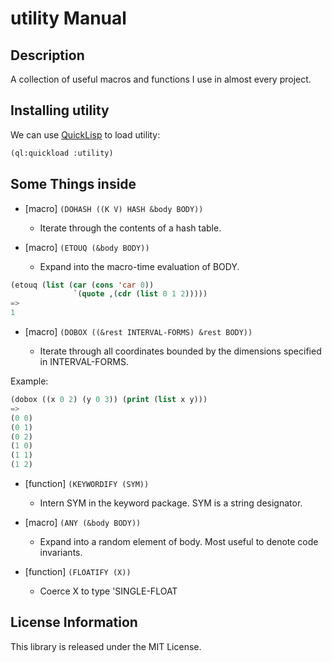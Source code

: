 # utility Manual

## Description

A collection of useful macros and functions I use in almost every project.

## Installing utility


We can use [QuickLisp](https://www.quicklisp.org/beta/ "QuickLisp") to load utility:
```lisp
(ql:quickload :utility)
```

## Some Things inside

- [macro] ```(DOHASH ((K V) HASH &body BODY))```

    - Iterate through the contents of a hash table.

- [macro] ```(ETOUQ (&body BODY))```

    - Expand into the macro-time evaluation of BODY.
    
```lisp
(etouq (list (car (cons 'car 0))
		      `(quote ,(cdr (list 0 1 2)))))
=> 
1 
```

- [macro] ```(DOBOX ((&rest INTERVAL-FORMS) &rest BODY))```

    - Iterate through all coordinates bounded by the dimensions specified in INTERVAL-FORMS.

Example:

```lisp
(dobox ((x 0 2) (y 0 3)) (print (list x y)))
=> 
(0 0) 
(0 1) 
(0 2) 
(1 0) 
(1 1) 
(1 2)
```

- [function] ```(KEYWORDIFY (SYM))```

    - Intern SYM in the keyword package. SYM is a string designator.  

- [macro] ```(ANY (&body BODY))```

    - Expand into a random element of body. Most useful to denote code invariants.
    
- [function] ```(FLOATIFY (X))```

    - Coerce X to type 'SINGLE-FLOAT
    
## License Information

This library is released under the MIT License.

